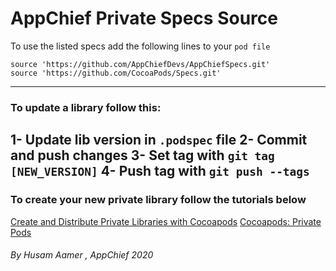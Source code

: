 # AppChief Private Specs Source

To use the listed specs add the following lines to your `pod file`

    source 'https://github.com/AppChiefDevs/AppChiefSpecs.git'
    source 'https://github.com/CocoaPods/Specs.git'

-------------------------

### To update a library follow this:

1- Update lib version in `.podspec` file
2- Commit and push changes
3- Set tag with `git tag [NEW_VERSION]`
4- Push tag with `git push --tags`
-------------------------
### To create your new private library follow the tutorials below

[Create and Distribute Private Libraries with Cocoapods](https://medium.com/@shahabejaz/create-and-distribute-private-libraries-with-cocoapods-5b6507b57a03)
[Cocoapods: Private Pods](https://guides.cocoapods.org/making/private-cocoapods.html)

###### By Husam Aamer , AppChief 2020
